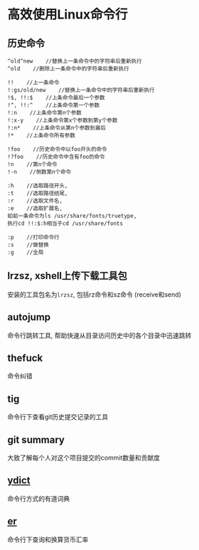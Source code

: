 # 高效使用Linux命令行

## 历史命令

```
^old^new    //替换上一条命令中的字符串后重新执行
^old    //删除上一条命令中的字符串后重新执行

!!    //上一条命令
!:gs/old/new    //替换上一条命令中的字符串后重新执行
!$, !!:$    //上条命令最后一个参数
!^, !!:^    //上条命令第一个参数
!:n    //上条命令第n个参数
!:x-y    //上条命令第x个参数到第y个参数
!:n*    //上条命令从第n个参数到最后
!*    //上条命令所有参数

!foo    //历史命令中以foo开头的命令
!?foo    //历史命令中含有foo的命令
!n    //第n个命令
!-n    //倒数第n个命令

:h    //选取路径开头, 
:t    //选取路径结尾, 
:r    //选取文件名,
:e    //选取扩展名,
如前一条命令为ls /usr/share/fonts/truetype, 
执行cd !!:$:h相当于cd /usr/share/fonts

:p    //打印命令行
:s    //做替换
:g    //全局
```

## lrzsz, xshell上传下载工具包

安装的工具包名为`lrzsz`, 包括rz命令和sz命令 (receive和send)

## autojump 

命令行跳转工具, 帮助快速从目录访问历史中的各个目录中迅速跳转 

## thefuck 

命令纠错 

## tig 

命令行下查看git历史提交记录的工具 

## git summary 

大致了解每个人对这个项目提交的commit数量和贡献度

## [ydict](https://github.com/TimothyYe/ydict) 

命令行方式的有道词典

## [er](https://github.com/TimothyYe/exchangerate)  

命令行下查询和换算货币汇率 

